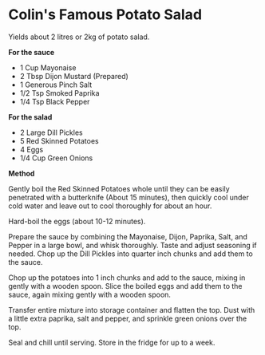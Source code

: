 # Colin's Famous Potato Salad

Yields about 2 litres or 2kg of potato salad.

**For the sauce**

* 1 Cup Mayonaise
* 2 Tbsp Dijon Mustard (Prepared)
* 1 Generous Pinch Salt
* 1/2 Tsp Smoked Paprika
* 1/4 Tsp Black Pepper

**For the salad**

* 2 Large Dill Pickles
* 5 Red Skinned Potatoes
* 4 Eggs
* 1/4 Cup Green Onions

**Method**

Gently boil the Red Skinned Potatoes whole until they can be easily penetrated with a butterknife (About 15 minutes), then quickly cool under cold water and leave out to cool thoroughly for about an hour.

Hard-boil the eggs (about 10-12 minutes).

Prepare the sauce by combining the Mayonaise, Dijon, Paprika, Salt, and Pepper in a large bowl, and whisk thoroughly. Taste and adjust seasoning if needed. Chop up the Dill Pickles into quarter inch chunks and add them to the sauce.

Chop up the potatoes into 1 inch chunks and add to the sauce, mixing in gently with a wooden spoon. Slice the boiled eggs and add them to the sauce, again mixing gently with a wooden spoon.

Transfer entire mixture into storage container and flatten the top. Dust with a little extra paprika, salt and pepper, and sprinkle green onions over the top.

Seal and chill until serving. Store in the fridge for up to a week.
